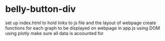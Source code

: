 # belly-button-div
set up index.html to hold links to js file and the layout of webpage
create functions for each graph to be displayed on webpage in app.js
  using DOM 
  using plotly
make sure all data is acoounted for
